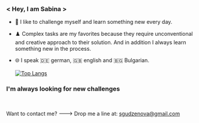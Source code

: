 ### < Hey, I am Sabina >

- 🧩 I like to challenge myself and learn something new every day.

- ♟️ Complex tasks are my favorites because they require unconventional and creative approach to their solution. And in addition I always learn something new in the process.

- 🌐 I speak 🇩🇪️ german, 🇬🇧️ english and 🇧🇬 Bulgarian.
<br><br>
[![Top Langs](https://github-readme-stats.vercel.app/api/top-langs/?username=saby-gaby&layout=compact&langs_count=8&theme=transparent)](https://github.com/anuraghazra/github-readme-stats)

### I'm always looking for new challenges
<br>

Want to contact me? ---> Drop me a line at: <sgudzenova@gmail.com>

